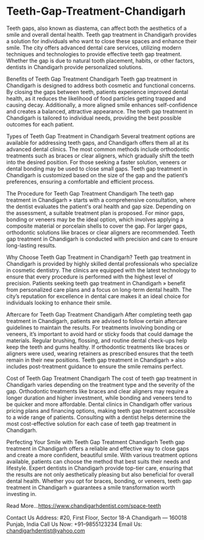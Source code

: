 # Teeth-Gap-Treatment-Chandigarh
Teeth gaps, also known as diastema, can affect both the aesthetics of a smile and overall dental health. Teeth gap treatment in Chandigarh provides a solution for individuals who want to close these spaces and enhance their smile. The city offers advanced dental care services, utilizing modern techniques and technologies to provide effective teeth gap treatment. Whether the gap is due to natural tooth placement, habits, or other factors, dentists in Chandigarh provide personalized solutions.

Benefits of Teeth Gap Treatment Chandigarh 
Teeth gap treatment in Chandigarh is designed to address both cosmetic and functional concerns. By closing the gaps between teeth, patients experience improved dental health, as it reduces the likelihood of food particles getting trapped and causing decay. Additionally, a more aligned smile enhances self-confidence and creates a balanced, attractive appearance. The teeth gap treatment in Chandigarh is tailored to individual needs, providing the best possible outcomes for each patient.

Types of Teeth Gap Treatment in Chandigarh 
Several treatment options are available for addressing teeth gaps, and Chandigarh offers them all at its advanced dental clinics. The most common methods include orthodontic treatments such as braces or clear aligners, which gradually shift the teeth into the desired position. For those seeking a faster solution, veneers or dental bonding may be used to close small gaps. Teeth gap treatment in Chandigarh is customized based on the size of the gap and the patient’s preferences, ensuring a comfortable and efficient process.

The Procedure for Teeth Gap Treatment Chandigarh 
The teeth gap treatment in Chandigarh » starts with a comprehensive consultation, where the dentist evaluates the patient's oral health and gap size. Depending on the assessment, a suitable treatment plan is proposed. For minor gaps, bonding or veneers may be the ideal option, which involves applying a composite material or porcelain shells to cover the gap. For larger gaps, orthodontic solutions like braces or clear aligners are recommended. Teeth gap treatment in Chandigarh is conducted with precision and care to ensure long-lasting results.

Why Choose Teeth Gap Treatment in Chandigarh? 
Teeth gap treatment in Chandigarh is provided by highly skilled dental professionals who specialize in cosmetic dentistry. The clinics are equipped with the latest technology to ensure that every procedure is performed with the highest level of precision. Patients seeking teeth gap treatment in Chandigarh » benefit from personalized care plans and a focus on long-term dental health. The city’s reputation for excellence in dental care makes it an ideal choice for individuals looking to enhance their smile.

Aftercare for Teeth Gap Treatment Chandigarh 
After completing teeth gap treatment in Chandigarh, patients are advised to follow certain aftercare guidelines to maintain the results. For treatments involving bonding or veneers, it’s important to avoid hard or sticky foods that could damage the materials. Regular brushing, flossing, and routine dental check-ups help keep the teeth and gums healthy. If orthodontic treatments like braces or aligners were used, wearing retainers as prescribed ensures that the teeth remain in their new positions. Teeth gap treatment in Chandigarh » also includes post-treatment guidance to ensure the smile remains perfect.

Cost of Teeth Gap Treatment Chandigarh 
The cost of teeth gap treatment in Chandigarh varies depending on the treatment type and the severity of the gap. Orthodontic treatments like braces and clear aligners may require a longer duration and higher investment, while bonding and veneers tend to be quicker and more affordable. Dental clinics in Chandigarh offer various pricing plans and financing options, making teeth gap treatment accessible to a wide range of patients. Consulting with a dentist helps determine the most cost-effective solution for each case of teeth gap treatment in Chandigarh.

Perfecting Your Smile with Teeth Gap Treatment Chandigarh 
Teeth gap treatment in Chandigarh offers a reliable and effective way to close gaps and create a more confident, beautiful smile. With various treatment options available, patients can choose the method that best suits their needs and lifestyle. Expert dentists in Chandigarh provide top-tier care, ensuring that the results are not only aesthetically pleasing but also beneficial for overall dental health. Whether you opt for braces, bonding, or veneers, teeth gap treatment in Chandigarh » guarantees a smile transformation worth investing in.

Read More...https://www.chandigarhdentist.com/space-teeth 

Contact Us
Address: #20, First Floor, Sector 18-A Chandigarh — 160018 Punjab, India
Call Us Now: +91–9855123234
Email Us: chandigarhdentist@yahoo.com
